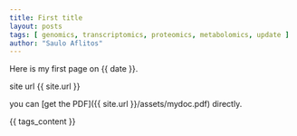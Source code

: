 ```yaml
---
title: First title
layout: posts
tags: [ genomics, transcriptomics, proteomics, metabolomics, update ]
author: "Saulo Aflitos"
---
```


Here is my first page on {{ date }}.

site url {{ site.url }}

you can [get the PDF]({{ site.url }}/assets/mydoc.pdf) directly.

<p id="post-meta">{{ tags_content }}</p>
